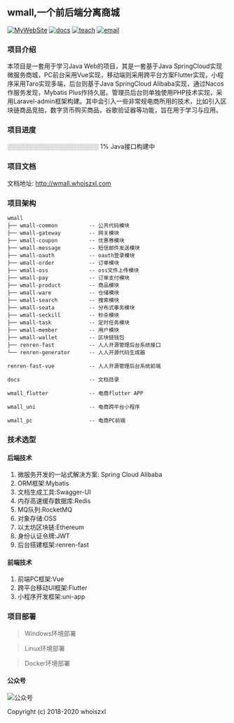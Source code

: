 ## wmall,一个前后端分离商城
[![MyWebSite](https://img.shields.io/badge/我的站点-whoiszxl-blue.svg)](https://whoiszxl.github.io)
[![docs](https://img.shields.io/badge/docs-reference-green.svg)](http://wmall.whoiszxl.com)
[![teach](https://img.shields.io/badge/教程-wmall-orange.svg)](https://github.com/whoiszxl/wmall)
[![email](https://img.shields.io/badge/email-whoiszxl@gmail.com-red.svg)](whoiszxl@gmail.com)


### 项目介绍
本项目是一套用于学习Java Web的项目，其是一套基于Java SpringCloud实现微服务商城，PC前台采用Vue实现，移动端则采用跨平台方案Flutter实现，小程序采用Taro实现多端，后台则基于Java SpringCloud Alibaba实现，通过Nacos作服务发现，Mybatis Plus作持久层。管理员后台则单独使用PHP技术实现，采用Laravel-admin框架构建。其中会引入一些非常规电商所用的技术，比如引入区块链商品竞拍，数字货币购买商品，谷歌验证器等功能，旨在用于学习与应用。

### 项目进度
░░░░░░░░░░░░░░░░░░░░░ 1% Java接口构建中

### 项目文档
文档地址: http://wmall.whoiszxl.com

### 项目架构
```
wmall
├── wmall-common          -- 公共代码模块
├── wmall-gateway         -- 网关模块
├── wmall-coupon          -- 优惠券模块
├── wmall-message         -- 短信邮件发送模块
├── wmall-oauth           -- oauth登录模块
├── wmall-order           -- 订单模块
├── wmall-oss             -- oss文件上传模块
├── wmall-pay             -- 订单支付模块
├── wmall-product         -- 商品模块
├── wmall-ware            -- 仓储模块
├── wmall-search          -- 搜索模块
├── wmall-seata           -- 分布式事务模块
├── wmall-seckill         -- 秒杀模块
├── wmall-task            -- 定时任务模块
├── wmall-member          -- 用户模块
├── wmall-wallet          -- 区块链钱包
├── renren-fast           -- 人人开源管理后台系统接口
└── renren-generator      -- 人人开源代码生成器

renren-fast-vue           -- 人人开源管理后台系统前端

docs                      -- 文档目录

wmall_flutter             -- 电商flutter APP

wmall_uni                 -- 电商跨平台小程序

wmall_pc                  -- 电商PC前端
```

### 技术选型

#### 后端技术
1. 微服务开发的一站式解决方案: Spring Cloud Alibaba
2. ORM框架:Mybatis
3. 文档生成工具:Swagger-UI
4. 内存高速缓存数据库:Redis
5. MQ队列:RocketMQ
6. 对象存储:OSS
7. 以太坊区块链:Ethereum
8. 身份认证令牌:JWT
9. 后台搭建框架:renren-fast

#### 前端技术
1. 前端PC框架:Vue
2. 跨平台移动UI框架:Flutter
3. 小程序开发框架:uni-app


### 项目部署

> Windows环境部署


> Linux环境部署


> Docker环境部署


#### 公众号
![公众号](https://oss.whoiszxl.com/qrcode_for_whoisc137_258.jpg)


Copyright (c) 2018-2020 whoiszxl